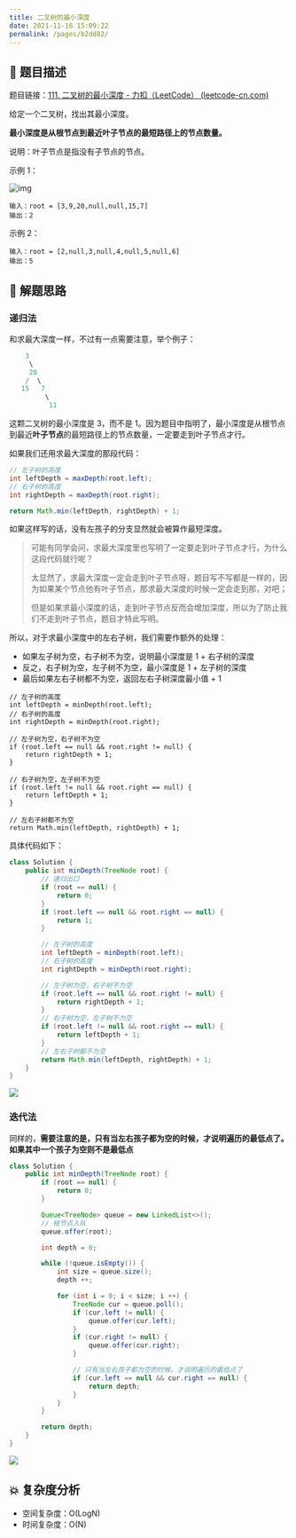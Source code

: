 ```yaml
---
title: 二叉树的最小深度
date: 2021-11-16 15:09:22
permalink: /pages/b2dd82/
---
```


## 📃 题目描述

题目链接：[111. 二叉树的最小深度 - 力扣（LeetCode） (leetcode-cn.com)](https://leetcode-cn.com/problems/minimum-depth-of-binary-tree/)

给定一个二叉树，找出其最小深度。

**最小深度是从根节点到最近叶子节点的最短路径上的节点数量。**

说明：叶子节点是指没有子节点的节点。

示例 1：

![img](https://assets.leetcode.com/uploads/2020/10/12/ex_depth.jpg)

```
输入：root = [3,9,20,null,null,15,7]
输出：2
```


示例 2：

```
输入：root = [2,null,3,null,4,null,5,null,6]
输出：5
```

## 🔔 解题思路

### 递归法

和求最大深度一样，不过有一点需要注意，举个例子：

```java
    3
     \
     20
    /  \
   15   7
         \
       	  11
```

这颗二叉树的最小深度是 3，而不是 1。因为题目中指明了，最小深度是从根节点到最近**叶子节点**的最短路径上的节点数量，一定要走到叶子节点才行。

如果我们还用求最大深度的那段代码：

```java
// 左子树的高度
int leftDepth = maxDepth(root.left);
// 右子树的高度
int rightDepth = maxDepth(root.right);

return Math.min(leftDepth, rightDepth) + 1;
```

如果这样写的话，没有左孩子的分支显然就会被算作最短深度。

> 可能有同学会问，求最大深度里也写明了一定要走到叶子节点才行，为什么这段代码就行呢？
>
> 太显然了，求最大深度一定会走到叶子节点呀，题目写不写都是一样的，因为如果某个节点他有叶子节点，那求最大深度的时候一定会走到那，对吧；
>
> 但是如果求最小深度的话，走到叶子节点反而会增加深度，所以为了防止我们不走到叶子节点，题目才特此写明。

所以，对于求最小深度中的左右子树，我们需要作额外的处理：

- 如果左子树为空，右子树不为空，说明最小深度是 1 + 右子树的深度
- 反之，右子树为空，左子树不为空，最小深度是 1 + 左子树的深度
- 最后如果左右子树都不为空，返回左右子树深度最小值 + 1

```
// 左子树的高度
int leftDepth = minDepth(root.left);
// 右子树的高度
int rightDepth = minDepth(root.right);

// 左子树为空，右子树不为空
if (root.left == null && root.right != null) {
	return rightDepth + 1;
}

// 右子树为空，左子树不为空
if (root.left != null && root.right == null) {
	return leftDepth + 1;
}

// 左右子树都不为空
return Math.min(leftDepth, rightDepth) + 1;
```

具体代码如下：

```java
class Solution {
    public int minDepth(TreeNode root) {    
        // 递归出口
        if (root == null) {
            return 0;
        }
        if (root.left == null && root.right == null) {
            return 1;
        }

        // 左子树的高度
        int leftDepth = minDepth(root.left);
        // 右子树的高度
        int rightDepth = minDepth(root.right);

        // 左子树为空，右子树不为空
        if (root.left == null && root.right != null) {
            return rightDepth + 1;
        }
        // 右子树为空，左子树不为空
        if (root.left != null && root.right == null) {
            return leftDepth + 1;
        }
        // 左右子树都不为空
        return Math.min(leftDepth, rightDepth) + 1;
    }
}
```

![](https://gitee.com/veal98/images/raw/master/img/20211116153302.png)

### 迭代法

同样的，**需要注意的是，只有当左右孩子都为空的时候，才说明遍历的最低点了。如果其中一个孩子为空则不是最低点**

```java
class Solution {
    public int minDepth(TreeNode root) {    
        if (root == null) {
            return 0;
        }

        Queue<TreeNode> queue = new LinkedList<>();
        // 根节点入队
        queue.offer(root);

        int depth = 0;

        while (!queue.isEmpty()) {
            int size = queue.size();
            depth ++;

            for (int i = 0; i < size; i ++) {
                TreeNode cur = queue.poll();
                if (cur.left != null) {
                    queue.offer(cur.left);
                }
                if (cur.right != null) {
                    queue.offer(cur.right);
                }

                // 只有当左右孩子都为空的时候，才说明遍历的最低点了
                if (cur.left == null && cur.right == null) {
                    return depth;
                }
            }
        }

        return depth;
    }
}
```

![](https://gitee.com/veal98/images/raw/master/img/20211116153916.png)

## 💥 复杂度分析

- 空间复杂度：O(LogN)
- 时间复杂度：O(N)

